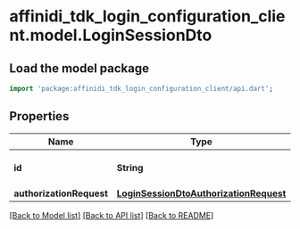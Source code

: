 # affinidi_tdk_login_configuration_client.model.LoginSessionDto

## Load the model package

```dart
import 'package:affinidi_tdk_login_configuration_client/api.dart';
```

## Properties

| Name                     | Type                                                                              | Description                | Notes |
| ------------------------ | --------------------------------------------------------------------------------- | -------------------------- | ----- |
| **id**                   | **String**                                                                        | Session primary identifier |
| **authorizationRequest** | [**LoginSessionDtoAuthorizationRequest**](LoginSessionDtoAuthorizationRequest.md) |                            |

[[Back to Model list]](../README.md#documentation-for-models) [[Back to API list]](../README.md#documentation-for-api-endpoints) [[Back to README]](../README.md)

